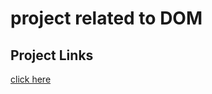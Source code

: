 # project related to DOM

## Project Links 
[click here](https://stackblitz.com/edit/dom-project-chaiaurcode?file=index.html)